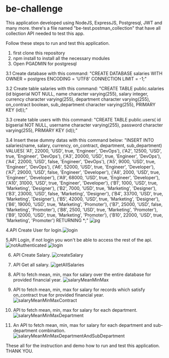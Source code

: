 # be-challenge
This application developed using NodeJS, ExpressJS, Postgresql, JWT and many more.
there's a file named "be-test.postman_collection" that have all collection API needed to test this app.

Follow these steps to run and test this application.

1. first clone this repository
2. npm install to install all the necessary modules
3. Open PGADMIN for postgresql

  3.1 Create database with this command:
    "CREATE DATABASE salaries
    WITH 
    OWNER = postgres
    ENCODING = 'UTF8'
    CONNECTION LIMIT = -1;"
    
  3.2 Create table salaries with this command:
    "CREATE TABLE public.salaries
     (id bigserial NOT NULL,
     name character varying(255),
     salary integer,
     currency character varying(255),
     department character varying(255),
     on_contract boolean,
     sub_department character varying(255),
     PRIMARY KEY (id));"
     
  3.3 create table users with this command:
    "CREATE TABLE public.users(
    id bigserial NOT NULL,
    username character varying(255),
    password character varying(255),
    PRIMARY KEY (id));"
    
   3.4 Insert these dummy datas with this command below:
   "INSERT INTO salaries(name, salary, currency, on_contract, department, sub_department) 
    VALUES( 'A1', 22000, 'USD', true, 'Engineer', 'DevOps'),
    ('A2', 12500, 'USD', true, 'Engineer', 'DevOps'),
    ('A3', 20000, 'USD', true, 'Engineer', 'DevOps'),
    ('A4', 22000, 'USD', false, 'Engineer', 'DevOps'),
    ('A5', 9000, 'USD', true, 'Engineer', 'DevOps'),
    ('A6', 52000, 'USD', true, 'Engineer', 'Developer'),
    ('A7', 29000, 'USD', false, 'Engineer', 'Developer'),
    ('A8', 2000, 'USD', true, 'Engineer', 'Developer'),
    ('A9', 68000, 'USD', true, 'Engineer', 'Developer'),
    ('A10', 31000, 'USD', true, 'Engineer', 'Developer'),
    ('B1', 1000, 'USD', true, 'Marketing', 'Designer'),
    ('B2', 7000, 'USD', true, 'Marketing', 'Designer'),
    ('B3', 23000, 'USD', false, 'Marketing', 'Designer'),
    ('B4', 33700, 'USD', true, 'Marketing', 'Designer'),
    ('B5', 42000, 'USD', true, 'Marketing', 'Designer'),
    ('B6', 19000, 'USD', true, 'Marketing', 'Promoter'),
    ('B7', 25000, 'USD', false, 'Marketing', 'Promoter'),
    ('B8', 2500, 'USD', true, 'Marketing', 'Promoter'),
    ('B9', 12000, 'USD', true, 'Marketing', 'Promoter'),
    ('B10', 22000, 'USD', true, 'Marketing', 'Promoter') RETURNING *;"
    ![pg](https://user-images.githubusercontent.com/49251756/201357312-baf12860-0104-4cec-a649-083b91755a62.PNG)

4.API Create User for login.![login](https://user-images.githubusercontent.com/49251756/201357526-644dd199-98cf-46a6-9fce-47053556092a.PNG)

5.API Login, if not login you won't be able to access the rest of the api. ![notAuthenticated](https://user-images.githubusercontent.com/49251756/201357874-10bac2bf-363b-4e93-8da7-f86fcd1d5444.PNG)
![login](https://user-images.githubusercontent.com/49251756/201357903-7a82f193-3460-4b3b-a57d-747d4686c172.PNG)

6. API Create Salary. ![createSalary](https://user-images.githubusercontent.com/49251756/201357966-46189fd3-d664-42d2-b88b-252971f7625f.PNG)

7. API Get all salary. ![getAllSalaries](https://user-images.githubusercontent.com/49251756/201358081-883f0ae8-e362-4cd8-9741-0ae63898c8e5.PNG)

8. API to fetch mean, min, max for salary over the entire database for provided financial year. ![salaryMeanMinMax](https://user-images.githubusercontent.com/49251756/201358174-ba47f9c4-4ccb-4b22-b2d8-19d4e6a731a9.PNG)

9. API to fetch mean, min, max for salary for records which satisfy on_contract true for provided financial year. ![salaryMeanMinMaxContract](https://user-images.githubusercontent.com/49251756/201358346-e6250534-14ba-460d-b480-e292f84e1c42.PNG)

10. API to fetch mean, min, max for salary for each department. ![salaryMeanMinMaxDepartment](https://user-images.githubusercontent.com/49251756/201358427-2b229a40-7ad2-41c5-ab8e-b275461688da.PNG)

11. An API to fetch mean, min, max for salary for each department and sub-department combination.  ![salaryMeanMinMaxDepartmentAndSubDepartment](https://user-images.githubusercontent.com/49251756/201358562-412f3fd4-db09-467c-83b5-a5b82970ab6e.PNG)

These all for the instruction and demo how to run and test this application. THANK YOU.


